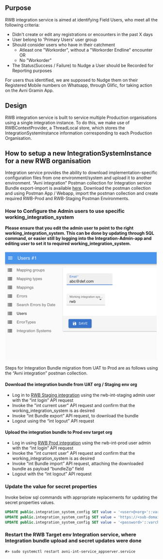 ## Purpose

RWB integration service is aimed at identifying Field Users, who meet all the following criteria:
- Didn't create or edit any registrations or encounters in the past X days
- User belong to 'Primary Users' user group
- Should consider users who have in their catchment
  - Atleast one "Workorder", without a "Workorder Endline" encounter OR
  - No "Workorder"
- The Status(Success / Failure) to Nudge a User should be Recorded for Reporting purposes

For users thus identified, we are supposed to Nudge them on their Registered Mobile numbers on Whatsapp, through Glific, for taking action on the Avni Gramin App.

## Design

RWB integration service is built to service multiple Production organisations using a single integration instance. To do this, we make use of RWBContextProvider, a ThreadLocal store, which stores the IntegrationSystemInstance information corresponding to each Production Organisation.

## How to setup a new IntegrationSystemInstance for a new RWB organisation

Integration service provides the ability to download implementation-specific configuration files from one environment/system and upload it to another environment.
“Avni integration” Postman collection for Integration service Bundle export-import is available [here](https://drive.google.com/drive/folders/1XjWYQsLUCJuPxwDbtHvTreHrsF3VQJId). 
Download the postman collection and using Postman App / Webapp, import the postman collection and create required RWB-Prod and RWB-Staging Postman Environments.

### How to Configure the Admin users to use specific working_integration_system
**Please ensure that you edit the admin user to point to the right working_integration_system. This can be done by updating through SQL command, or easier still by logging into the Integration-Admin-app and editing user to set it to required working_integration_system.**

<img src="static/img/Int-admin-user-edit-working-system.png" alt="Reference screenshot for Integration Admin User, Edit Working Integration System" style="width:500px;"/>

Steps for Integration Bundle migration from UAT to Prod are as follows using the “Avni integration” postman collection.

####  Download the integration bundle from UAT org / Staging env org
- Log in to [RWB Staging integration](https://etl-staging.rwb.avniproject.org) using the rwb-int-staging admin user with the “int login” API request
- Invoke the "int current user" API request and confirm that the working_integration_system is as desired
- Invoke “int Bundle export” API request, to download the bundle
- Logout using the “int logout” API request


####  Upload the integration bundle to Prod env target org
- Log in using [RWB Prod integration](https://etl-app.rwb.avniproject.org) using the rwb-int-prod user admin with the  “int login” API request
- Invoke the "int current user" API request and confirm that the working_integration_system is as desired
- Invoke “int Bundle import” API request, attaching the downloaded bundle as payload “bundleZip” field
- Logout with the “int logout” API request

### Update the value for secret properties

Invoke below sql commands with appropriate replacements for updating the secret properties values.

```sql
UPDATE public.integration_system_config SET value = '<user>@<org>'::varchar(10000) WHERE key = 'avni_user' and  integration_system_id = '<rwb_org_system_id>'::integer;
UPDATE public.integration_system_config SET value = 'https://<sub-domain>.rwb.avniproject.org/'::varchar(10000) WHERE key = 'avni_api_url' and  integration_system_id = '<rwb_org_system_id>'::integer;
UPDATE public.integration_system_config SET value = '<password>'::varchar(10000) WHERE key = 'avni_password' and  integration_system_id = '<rwb_org_system_id>'::integer;
```

### Restart the RWB Target env Integration service, where Integration bundle upload and secret updates were done

```
#> sudo systemctl restart avni-int-service_appserver.service
```






